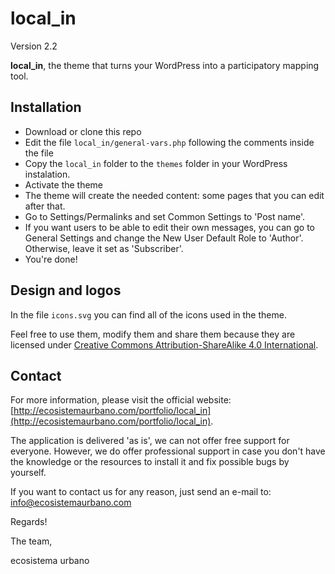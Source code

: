 local_in
========
Version 2.2

**local_in**, the theme that turns your WordPress into a participatory mapping tool.

## Installation
+ Download or clone this repo
+ Edit the file `local_in/general-vars.php` following the comments inside the file
+ Copy the `local_in` folder to the `themes` folder in your WordPress instalation.
+ Activate the theme
+ The theme will create the needed content: some pages that you can edit after that.
+ Go to Settings/Permalinks and set Common Settings to 'Post name'.
+ If you want users to be able to edit their own messages, you can go to General Settings and change the New User Default Role to 'Author'. Otherwise, leave it set as 'Subscriber'.
+ You're done!

## Design and logos
In the file `icons.svg` you can find all of the icons used in the theme.

Feel free to use them, modify them and share them because they are licensed under [Creative Commons Attribution-ShareAlike 4.0 International](http://creativecommons.org/licenses/by-sa/4.0/).

## Contact
For more information, please visit the official website: [http://ecosistemaurbano.com/portfolio/local_in](http://ecosistemaurbano.com/portfolio/local_in).

The application is delivered 'as is', we can not offer free support for everyone. However, we do offer professional support in case you don't have the knowledge or the resources to install it and fix possible bugs by yourself. 

If you want to contact us for any reason, just send an e-mail to: [info@ecosistemaurbano.com](mailto:info@ecosistemaurbano.org)

Regards!

The team,

ecosistema urbano
